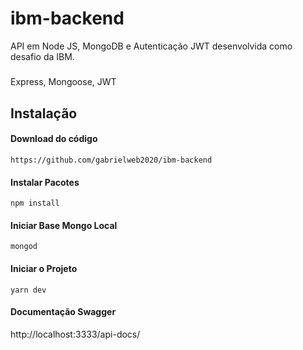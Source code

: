 # ibm-backend
API em Node JS, MongoDB e Autenticação JWT desenvolvida como desafio da IBM.

#####
Express, Mongoose, JWT

## Instalação

#### Download do código
`https://github.com/gabrielweb2020/ibm-backend`  

#### Instalar Pacotes

`npm install`

#### Iniciar Base Mongo Local

`mongod`

#### Iniciar o Projeto

`yarn dev`

#### Documentação Swagger
http://localhost:3333/api-docs/
